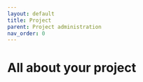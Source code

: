 ```yaml
---
layout: default
title: Project
parent: Project administration
nav_order: 0
---
```


# All about your project